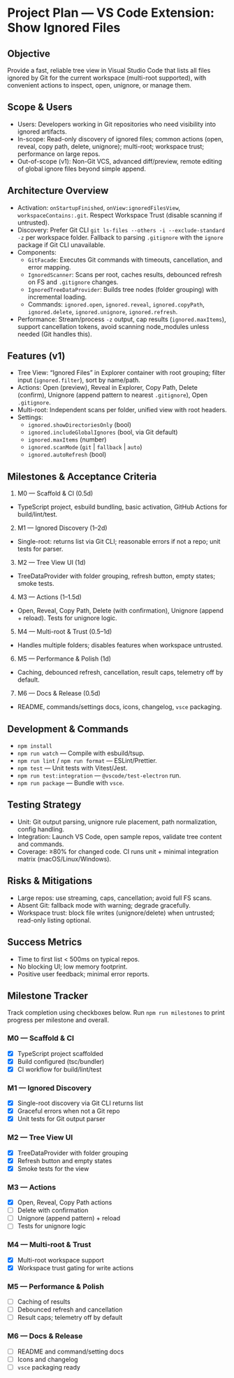 # Project Plan — VS Code Extension: Show Ignored Files

## Objective
Provide a fast, reliable tree view in Visual Studio Code that lists all files ignored by Git for the current workspace (multi-root supported), with convenient actions to inspect, open, unignore, or manage them.

## Scope & Users
- Users: Developers working in Git repositories who need visibility into ignored artifacts.
- In-scope: Read-only discovery of ignored files; common actions (open, reveal, copy path, delete, unignore); multi-root; workspace trust; performance on large repos.
- Out-of-scope (v1): Non-Git VCS, advanced diff/preview, remote editing of global ignore files beyond simple append.

## Architecture Overview
- Activation: `onStartupFinished`, `onView:ignoredFilesView`, `workspaceContains:.git`. Respect Workspace Trust (disable scanning if untrusted).
- Discovery: Prefer Git CLI `git ls-files --others -i --exclude-standard -z` per workspace folder. Fallback to parsing `.gitignore` with the `ignore` package if Git CLI unavailable.
- Components:
  - `GitFacade`: Executes Git commands with timeouts, cancellation, and error mapping.
  - `IgnoredScanner`: Scans per root, caches results, debounced refresh on FS and `.gitignore` changes.
  - `IgnoredTreeDataProvider`: Builds tree nodes (folder grouping) with incremental loading.
  - Commands: `ignored.open`, `ignored.reveal`, `ignored.copyPath`, `ignored.delete`, `ignored.unignore`, `ignored.refresh`.
- Performance: Stream/process `-z` output, cap results (`ignored.maxItems`), support cancellation tokens, avoid scanning node_modules unless needed (Git handles this).

## Features (v1)
- Tree View: “Ignored Files” in Explorer container with root grouping; filter input (`ignored.filter`), sort by name/path.
- Actions: Open (preview), Reveal in Explorer, Copy Path, Delete (confirm), Unignore (append pattern to nearest `.gitignore`), Open `.gitignore`.
- Multi-root: Independent scans per folder, unified view with root headers.
- Settings:
  - `ignored.showDirectoriesOnly` (bool)
  - `ignored.includeGlobalIgnores` (bool, via Git default)
  - `ignored.maxItems` (number)
  - `ignored.scanMode` (`git` | `fallback` | `auto`)
  - `ignored.autoRefresh` (bool)

## Milestones & Acceptance Criteria
1) M0 — Scaffold & CI (0.5d)
- TypeScript project, esbuild bundling, basic activation, GitHub Actions for build/lint/test.

2) M1 — Ignored Discovery (1–2d)
- Single-root: returns list via Git CLI; reasonable errors if not a repo; unit tests for parser.

3) M2 — Tree View UI (1d)
- TreeDataProvider with folder grouping, refresh button, empty states; smoke tests.

4) M3 — Actions (1–1.5d)
- Open, Reveal, Copy Path, Delete (with confirmation), Unignore (append + reload). Tests for unignore logic.

5) M4 — Multi-root & Trust (0.5–1d)
- Handles multiple folders; disables features when workspace untrusted.

6) M5 — Performance & Polish (1d)
- Caching, debounced refresh, cancellation, result caps, telemetry off by default.

7) M6 — Docs & Release (0.5d)
- README, commands/settings docs, icons, changelog, `vsce` packaging.

## Development & Commands
- `npm install`
- `npm run watch` — Compile with esbuild/tsup.
- `npm run lint` / `npm run format` — ESLint/Prettier.
- `npm test` — Unit tests with Vitest/Jest.
- `npm run test:integration` — `@vscode/test-electron` run.
- `npm run package` — Bundle with `vsce`.

## Testing Strategy
- Unit: Git output parsing, unignore rule placement, path normalization, config handling.
- Integration: Launch VS Code, open sample repos, validate tree content and commands.
- Coverage: ≥80% for changed code. CI runs unit + minimal integration matrix (macOS/Linux/Windows).

## Risks & Mitigations
- Large repos: use streaming, caps, cancellation; avoid full FS scans.
- Absent Git: fallback mode with warning; degrade gracefully.
- Workspace trust: block file writes (unignore/delete) when untrusted; read-only listing optional.

## Success Metrics
- Time to first list < 500ms on typical repos.
- No blocking UI; low memory footprint.
- Positive user feedback; minimal error reports.

## Milestone Tracker
Track completion using checkboxes below. Run `npm run milestones` to print progress per milestone and overall.

### M0 — Scaffold & CI
- [x] TypeScript project scaffolded
- [x] Build configured (tsc/bundler)
- [x] CI workflow for build/lint/test

### M1 — Ignored Discovery
- [x] Single-root discovery via Git CLI returns list
- [x] Graceful errors when not a Git repo
- [x] Unit tests for Git output parser

### M2 — Tree View UI
- [x] TreeDataProvider with folder grouping
- [x] Refresh button and empty states
- [x] Smoke tests for the view

### M3 — Actions
- [x] Open, Reveal, Copy Path actions
- [ ] Delete with confirmation
- [ ] Unignore (append pattern) + reload
- [ ] Tests for unignore logic

### M4 — Multi-root & Trust
- [x] Multi-root workspace support
- [x] Workspace trust gating for write actions

### M5 — Performance & Polish
- [ ] Caching of results
- [ ] Debounced refresh and cancellation
- [ ] Result caps; telemetry off by default

### M6 — Docs & Release
- [ ] README and command/setting docs
- [ ] Icons and changelog
- [ ] `vsce` packaging ready

